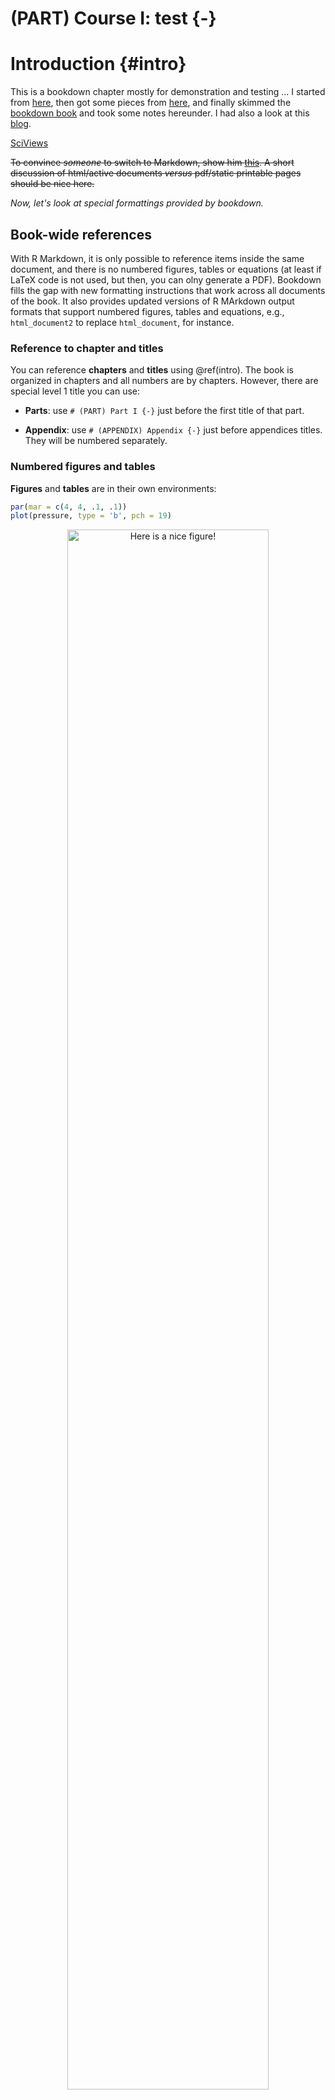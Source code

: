 # (PART) Course I: test {-}

# Introduction {#intro}



This is a bookdown chapter mostly for demonstration and testing ... I started from [here](http://seankross.com/2016/11/17/How-to-Start-a-Bookdown-Book.html), then got some pieces from [here](https://github.com/rstudio/bookdown-demo), and finally skimmed the [bookdown book](https://bookdown.org/yihui/bookdown/) and took some notes hereunder. I had also a look at this [blog](http://seankross.com/2016/11/17/How-to-Start-a-Bookdown-Book.html).

[SciViews](http://www.sciviews.org)

~~To convince *someone* to switch to Markdown, show him [this](http://nerdplusart.com/markdown-is-the-future/). A short discussion of html/active documents _versus_ pdf/static printable pages should be nice here.~~

*Now, let's look at special formattings provided by bookdown.*


## Book-wide references

With R Markdown, it is only possible to reference items inside the same document, and there is no numbered figures, tables or equations (at least if LaTeX code is not used, but then, you can olny generate a PDF). Bookdown fills the gap with new formatting instructions that work across all documents of the book. It also provides updated versions of R MArkdown output formats that support numbered figures, tables and equations, e.g., `html_document2` to replace `html_document`, for instance.


### Reference to chapter and titles

You can reference **chapters** and **titles** using \@ref(intro). The book is organized in chapters and all numbers are by chapters. However, there are special level 1 title you can use:

- **Parts**: use `# (PART) Part I {-}` just before the first title of that part. 

- **Appendix**: use `# (APPENDIX) Appendix {-}` just before appendices titles. They will be numbered separately.


### Numbered figures and tables

**Figures** and **tables** are in their own environments:


```r
par(mar = c(4, 4, .1, .1))
plot(pressure, type = 'b', pch = 19)
```

<div class="figure" style="text-align: center">
<img src="01-Introduction_files/figure-html/nice-fig-1.png" alt="Here is a nice figure!" width="80%" />
<p class="caption">(\#fig:nice-fig)Here is a nice figure!</p>
</div>

Reference a figure by its code chunk label with the `fig:` prefix, e.g., see Figure \@ref(fig:nice-fig). Similarly, you can reference tables generated from `knitr::kable()`, e.g., see Table \@ref(tab:nice-tab).


```r
knitr::kable(
  head(iris, 20), caption = 'Here is a nice table!',
  booktabs = TRUE
)
```



Table: (\#tab:nice-tab)Here is a nice table!

 Sepal.Length   Sepal.Width   Petal.Length   Petal.Width  Species 
-------------  ------------  -------------  ------------  --------
          5.1           3.5            1.4           0.2  setosa  
          4.9           3.0            1.4           0.2  setosa  
          4.7           3.2            1.3           0.2  setosa  
          4.6           3.1            1.5           0.2  setosa  
          5.0           3.6            1.4           0.2  setosa  
          5.4           3.9            1.7           0.4  setosa  
          4.6           3.4            1.4           0.3  setosa  
          5.0           3.4            1.5           0.2  setosa  
          4.4           2.9            1.4           0.2  setosa  
          4.9           3.1            1.5           0.1  setosa  
          5.4           3.7            1.5           0.2  setosa  
          4.8           3.4            1.6           0.2  setosa  
          4.8           3.0            1.4           0.1  setosa  
          4.3           3.0            1.1           0.1  setosa  
          5.8           4.0            1.2           0.2  setosa  
          5.7           4.4            1.5           0.4  setosa  
          5.4           3.9            1.3           0.4  setosa  
          5.1           3.5            1.4           0.3  setosa  
          5.7           3.8            1.7           0.3  setosa  
          5.1           3.8            1.5           0.3  setosa  


### Numbered equations

To number equations and allow to refer to them, use an `equation` environment and label them with the syntax `(\#eq:label)`:

\begin{equation} 
  f\left(k\right) = \binom{n}{k} p^k\left(1-p\right)^{n-k}
  (\#eq:binom)
\end{equation} 

... and here, I refer to eq. \@ref(eq:binom). In the vase equations are not labelled, use the `equation*` environment instead.


## Citations

You can reference citations, too. For example, we are using the **bookdown** package [@R-bookdown] in this sample book, which was built on top of R Markdown and **knitr** [@xie2015].


## Cache long computations

If some computation is time-consuming, we could consider to cache it:


```r
# A verrry long computation!
1 + 1
```

```
# [1] 2
```

## Contextual show/hide sections

In this example, two classes, `UMONS` and `noinstitution` allow to define sections that are displayed for UMONS students (when the book is launched from UMONS Moodle), or for the general public.

----

::: {class="UMONS"}

> **This content is _UMONS_-specific.**

:::

::: {class="noinstitution"}

This content is displayed when the document is loaded outside of UMONS Moodle.

It is also the default content on the web. So that one can provide viable alternatives to exercices outside of the UMONS context in a transparent way (no need any more to indicate "for UMONS students, do this, for the others, do that"). Distinction is made via the URL by detecting `?institution=UMONS`.

:::

----

Otherwise, for further details, one can use the`<details>...</details>` construct:

<details>
<summary>More details...</summary>
This is a section that provides further explanations.

There can be several paragraphs!

----
</details>

And this is again normal text...

## Shiny app

A shiny application directly inside the book using an iframe. This application demonstrates how an histogram changes when the number of classes is modified.



<img onclick="launchApp('app1', 'https://phgrosjean.shinyapps.io/url-parameters/');" src="images/sdd1_01/app1.png" width="780" height="700" class="shiny-img" id="imgapp1"/>
<iframe width="780" height="700" frameborder="0" scrolling="auto" style="display:none" class="shiny-app" id="app1"></iframe>
*Cliquez pour lancer ou exécutez `BioDataScience::runApp("url-parameters")` dans la svbox2019.*

## Learnr with one exercise and one quizz

A simple learnr document from `shinyapps.io`\ :

<img onclick="launchApp('app2', 'https://phgrosjean.shinyapps.io/learnr/');" src="images/sdd1_01/app2.png" width="780" height="500" class="shiny-img" id="imgapp2"/>
<iframe width="780" height="500" frameborder="0" scrolling="auto" style="display:none" class="shiny-app" id="app2"></iframe>
*Cliquez pour démarrer le learnr ou exécutez `BioDataScience::run("sdd1-01b")` dans la svbox2019.*

## A Coggle mind map

<iframe width='780' height='500' src='https://embed.coggle.it/diagram/XmZC8uMesCWdXGt6/70b78931eae4a12991c10df0f7f2f49f498e58ad68cc66e3f82da43b57951f3e' frameborder='0' allowfullscreen></iframe>

## H5P content

H5P content can be displayed in iframes. Here is an example of a multiple choice widget:

<iframe src="https://h5p.org/h5p/embed/307685" width="780" height="270" frameborder="0" allowfullscreen="allowfullscreen"></iframe><script src="https://h5p.org/sites/all/modules/h5p/library/js/h5p-resizer.js" charset="UTF-8"></script>

Here is a "drag words" widget:

<iframe src="https://h5p.org/h5p/embed/308179" width="780" height="270" frameborder="0" allowfullscreen="allowfullscreen"></iframe><script src="https://h5p.org/sites/all/modules/h5p/library/js/h5p-resizer.js" charset="UTF-8"></script>

Here is a video widget:

<iframe src="https://h5p.org/h5p/embed/369438" width="780" height="270" frameborder="0" allowfullscreen="allowfullscreen"></iframe><script src="https://h5p.org/sites/all/modules/h5p/library/js/h5p-resizer.js" charset="UTF-8"></script>


## Try to add Moodle content

<iframe src="https://moodle.umons.ac.be/mod/quiz/attempt.php?attempt=212622&cmid=116372" width="780" height="270" frameborder="0"></iframe>


## Add a Gist

<script src="https://gist.github.com/GuyliannEngels/e349f835d11ec3f585bd27c0daa47012.js"></script>

and for an R markdown document:

<script src="https://gist.github.com/GuyliannEngels/dea087d0bd2321a2ae896211bdc6b4b8.js"></script>


## Embed a youtube video

<iframe width="770" height="433" src="http://www.youtube.com/embed/yIVXjl4SwVo?rel=0" frameborder="0" allowfullscreen></iframe>


## Special blocks

<div class="note">
<p>This is a <strong>note</strong>.</p>
</div>

<div class="info">
<p>This is an <strong>information</strong>.</p>
</div>

<div class="warning">
<p>This is a <strong>warning</strong>.</p>
</div>

<div class="error">
<p>This block can be used in case of <strong>error</strong>.</p>
</div>

<div class="win">
<p>This is related to <strong>Windows</strong>.</p>
</div>

<div class="mac">
<p>This is related to <strong>MacOS</strong>.</p>
</div>

<div class="linux">
<p>This is related to <strong>Linux</strong>.</p>
</div>

<div class="bdd">
<p>This is related to the <code>BioDataScience</code> package.</p>
</div>

\BeginKnitrBlock{sv}<div class="sv">This is a `block2` construct related to `SciViews` or `SciViews::R`:

- item 1
- item 2
- item 3
</div>\EndKnitrBlock{sv}

<div class="svbox">
<p>This is a section related to the <strong>SciViews Box</strong>…</p>
</div>


**TODO:** browse the bookdown book from 2.4 Figures on....
